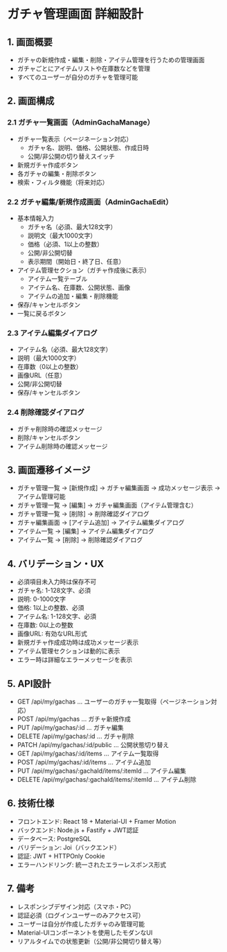 # ガチャ管理画面 詳細設計

## 1. 画面概要
- ガチャの新規作成・編集・削除・アイテム管理を行うための管理画面
- ガチャごとにアイテムリストや在庫数などを管理
- すべてのユーザーが自分のガチャを管理可能

## 2. 画面構成

### 2.1 ガチャ一覧画面（AdminGachaManage）
- ガチャ一覧表示（ページネーション対応）
  - ガチャ名、説明、価格、公開状態、作成日時
  - 公開/非公開の切り替えスイッチ
- 新規ガチャ作成ボタン
- 各ガチャの編集・削除ボタン
- 検索・フィルタ機能（将来対応）

### 2.2 ガチャ編集/新規作成画面（AdminGachaEdit）
- 基本情報入力
  - ガチャ名（必須、最大128文字）
  - 説明文（最大1000文字）
  - 価格（必須、1以上の整数）
  - 公開/非公開切替
  - 表示期間（開始日・終了日、任意）
- アイテム管理セクション（ガチャ作成後に表示）
  - アイテム一覧テーブル
  - アイテム名、在庫数、公開状態、画像
  - アイテムの追加・編集・削除機能
- 保存/キャンセルボタン
- 一覧に戻るボタン

### 2.3 アイテム編集ダイアログ
- アイテム名（必須、最大128文字）
- 説明（最大1000文字）
- 在庫数（0以上の整数）
- 画像URL（任意）
- 公開/非公開切替
- 保存/キャンセルボタン

### 2.4 削除確認ダイアログ
- ガチャ削除時の確認メッセージ
- 削除/キャンセルボタン
- アイテム削除時の確認メッセージ

## 3. 画面遷移イメージ
- ガチャ管理一覧 → [新規作成] → ガチャ編集画面 → 成功メッセージ表示 → アイテム管理可能
- ガチャ管理一覧 → [編集] → ガチャ編集画面（アイテム管理含む）
- ガチャ管理一覧 → [削除] → 削除確認ダイアログ
- ガチャ編集画面 → [アイテム追加] → アイテム編集ダイアログ
- アイテム一覧 → [編集] → アイテム編集ダイアログ
- アイテム一覧 → [削除] → 削除確認ダイアログ

## 4. バリデーション・UX
- 必須項目未入力時は保存不可
- ガチャ名: 1-128文字、必須
- 説明: 0-1000文字
- 価格: 1以上の整数、必須
- アイテム名: 1-128文字、必須
- 在庫数: 0以上の整数
- 画像URL: 有効なURL形式
- 新規ガチャ作成成功時は成功メッセージ表示
- アイテム管理セクションは動的に表示
- エラー時は詳細なエラーメッセージを表示

## 5. API設計
- GET /api/my/gachas ... ユーザーのガチャ一覧取得（ページネーション対応）
- POST /api/my/gachas ... ガチャ新規作成
- PUT /api/my/gachas/:id ... ガチャ編集
- DELETE /api/my/gachas/:id ... ガチャ削除
- PATCH /api/my/gachas/:id/public ... 公開状態切り替え
- GET /api/my/gachas/:id/items ... アイテム一覧取得
- POST /api/my/gachas/:id/items ... アイテム追加
- PUT /api/my/gachas/:gachaId/items/:itemId ... アイテム編集
- DELETE /api/my/gachas/:gachaId/items/:itemId ... アイテム削除

## 6. 技術仕様
- フロントエンド: React 18 + Material-UI + Framer Motion
- バックエンド: Node.js + Fastify + JWT認証
- データベース: PostgreSQL
- バリデーション: Joi（バックエンド）
- 認証: JWT + HTTPOnly Cookie
- エラーハンドリング: 統一されたエラーレスポンス形式

## 7. 備考
- レスポンシブデザイン対応（スマホ・PC）
- 認証必須（ログインユーザーのみアクセス可）
- ユーザーは自分が作成したガチャのみ管理可能
- Material-UIコンポーネントを使用したモダンなUI
- リアルタイムでの状態更新（公開/非公開切り替え等）
